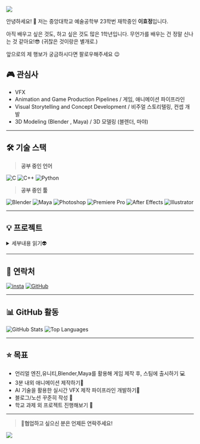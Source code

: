 
    
<img src="https://capsule-render.vercel.app/api?type=waving&color=0:ffc2c2,100:f3c7ff&height=240&text=HELLO,%20WORLD!&animation=fadeIn&fontColor=ffffff&fontSize=60" />

안녕하세요! 👋 저는 중앙대학교 예술공학부 23학번 재학중인 **이효정**입니다.

아직 배우고 싶은 것도, 하고 싶은 것도 많은 1학년입니다.
무언가를 배우는 건 정말 신나는 것 같아요!😎
(귀찮은 것이랑은 별개로.)

앞으로의 제 행보가 궁금하시다면 팔로우해주세요 😉


## 🎮 **관심사**

- VFX 
- Animation and Game Production Pipelines / 게임, 애니메이션 파이프라인
- Visual Storytelling and Concept Development / 비주얼 스토리텔링, 컨셉 개발
- 3D Modeling (Blender , Maya) / 3D 모델링 (블렌더, 마야)

---

## 🛠️ **기술 스택**

> **공부 중인 언어**

![C](https://img.shields.io/badge/C-00599C?style=for-the-badge&logo=c&logoColor=white)
![C++](https://img.shields.io/badge/C++-00599C?style=for-the-badge&logo=c%2B%2B&logoColor=white)
![Python](https://img.shields.io/badge/Python-3776AB?style=for-the-badge&logo=python&logoColor=white)

> **공부 중인 툴**

![Blender](https://img.shields.io/badge/Blender-F5792A?style=for-the-badge&logo=blender&logoColor=white)
![Maya](https://img.shields.io/badge/Maya-0056A8?style=for-the-badge&logo=autodesk&logoColor=white)
![Photoshop](https://img.shields.io/badge/Adobe_Photoshop-31A8FF?style=for-the-badge&logo=adobephotoshop&logoColor=white)
![Premiere Pro](https://img.shields.io/badge/Adobe_Premiere_Pro-9999FF?style=for-the-badge&logo=adobepremierepro&logoColor=white)
![After Effects](https://img.shields.io/badge/Adobe_After_Effects-CF96FD?style=for-the-badge&logo=adobeaftereffects&logoColor=white)
![Illustrator](https://img.shields.io/badge/Adobe_Illustrator-FF9A00?style=for-the-badge&logo=adobeillustrator&logoColor=white)


---
## 💡 **프로젝트**
<details>
 <summary>세부내용 읽기👽</summary>

### [나만의 AI선배 Arby.](https://github.com/users/hyodddong/projects/1)

[![image.jpg](https://i.postimg.cc/W3Nw6jCF/image.jpg)](https://postimg.cc/7CRzqvxw)

**설명:** 학생들에게 다소 거리감이 느껴지는 'AI 비서'가 아닌, 친근하게 모든 것을 알려주는 'AI 선배'를 기획하고 모델링했습니다.

**기획->모델링->리깅->제스처를 영상으로 변환->원형관 동영상에 합성** 순서로 진행했습니다.


**우리는 AI가 좀 더 친근하고, 사용자의 일상에 밀접하게 다가가길 바랐습니다.** 기존의 AI처럼 단순히 일반적인 정보만 제공하는 것이 아니라, 중앙대만의 특색 있는 정보를 다룰 수 있는 AI가 필요하다고 느꼈습니다. 중앙대의 찰리봇은 학사 일정 등 문서화된 정보를 제공하는 데 강점이 있지만, 그 외의 정보에는 한계가 있었습니다.🤔

중앙대 학우들이 '에브리타임'에서 묻곤 하는 다양한 질문처럼, 우리는 학우들이 필요로 하는 정보를 더 빠르고 쉽게 제공할 수 있길 원했습니다. 
예를 들어,

🏫학교 생활 꿀팁🏫: **어떤 식당이 맛있는지🍛, 학교에 사는 고양이 이름은 무엇인지🐾, 순대트럭은 몇 시에 오는지🌭 같은 일상적인 정보**

📚전공별 정보📚: **예술공학부의 졸업 요건은 무엇인지🎓, 학과의 시험은 어떤 방식으로 출제되는지✏️ 등 학업 관련 팁 (공식적인 정보가 아니라 선배들의 꿀팁 등)**

이러한 정보를 AI를 통해 손쉽게 전달함으로써 커뮤니티에 물어보기 부담스러운 질문도 해결하고, 정보의 격차를 줄이고자 했습니다.💡

그렇게 탄생한 것이 AI 선배 ArBy입니다.🎉
ArBy는 단순한 정보 제공을 넘어, 중앙대 학생들의 실질적인 학교 생활을 지원하고 정말 친구가 생긴 느낌을 주는 것을 목표로 하고 있습니다.🤗



**[모델링/합성 과정]**

우선 블렌더의 툴들을 이용해 사람의 형태를 만듭니다.

[![zasawqq.png](https://i.postimg.cc/8cKFQgZY/zasawqq.png)](https://postimg.cc/zHhDK6Zw)
만들어진 사람의 곡면을 면으로 나누어주는 **리토플로징**작업을 해줍니다.

[![image.png](https://i.postimg.cc/FFBs4p9w/image.png)](https://postimg.cc/14DZ0pVK)
나누어진 면을 평면에 펼쳐주는 **언랩**을 한 후, 텍스쳐를 입힙니다.(재질 설정 , 채색 포함) 

[![zzzzzz.png](https://i.postimg.cc/Tw3n505n/zzzzzz.png)](https://postimg.cc/d7ghz8B0)
완성된 모델링에 뼈대를 입혀주는 리깅 작업을 한 후, 애니메이션을 입혀서 영상으로 내보냅니다.

애프터이펙트와 프리미어를 이용해서 원형관 동영상의 마크를 설정하고, 엣지 추출을 통해 적절히 합성합니다.

더 궁금한 점이 있다면, 아래 연락처로 연락해주세요 😎


![Blender](https://img.shields.io/badge/Blender-F5792A?style=for-the-badge&logo=blender&logoColor=white)
![Premiere Pro](https://img.shields.io/badge/Adobe_Premiere_Pro-9999FF?style=for-the-badge&logo=adobepremierepro&logoColor=white)


</details>

---

## 💌 **연락처**

[![insta](https://img.shields.io/badge/Instagram-E4405F?style=for-the-badge&logo=instagram&logoColor=white)](https://www.instagram.com/hyo_dongdong_/)
[![GitHub](https://img.shields.io/badge/GitHub-181717?style=for-the-badge&logo=github&logoColor=white)](https://github.com/hyodddong)


---

## 📊 **GitHub 활동**

![GitHub Stats](https://github-readme-stats.vercel.app/api?username=hyodddong&bg_color=60,ffd6d6,ebccff&title_color=545454&text_color=545454)
![Top Languages](https://github-readme-stats.vercel.app/api/top-langs/?username=hyodddong&layout=compact&bg_color=60,ffd6d6,ebccff&title_color=545454&text_color=545454)


---

## ⭐ **목표**
- 언리얼 엔진,유니티,Blender,Maya를 활용해 게임 제작 후, 스팀에 출시하기 💻
- 3분 내외 애니메이션 제작하기🎥
- AI 기술을 활용한 실시간 VFX 제작 파이프라인 개발하기🤖 
- 블로그/노션 꾸준히 작성 📝  
- 학교 과제 외 프로젝트 진행해보기 🌱


---

> **💬협업하고 싶으신 분은 언제든 연락주세요!**
>
> 
<img src="https://capsule-render.vercel.app/api?type=waving&color=FFB6C1&height=150&section=footer&text=&fontSize=" />

